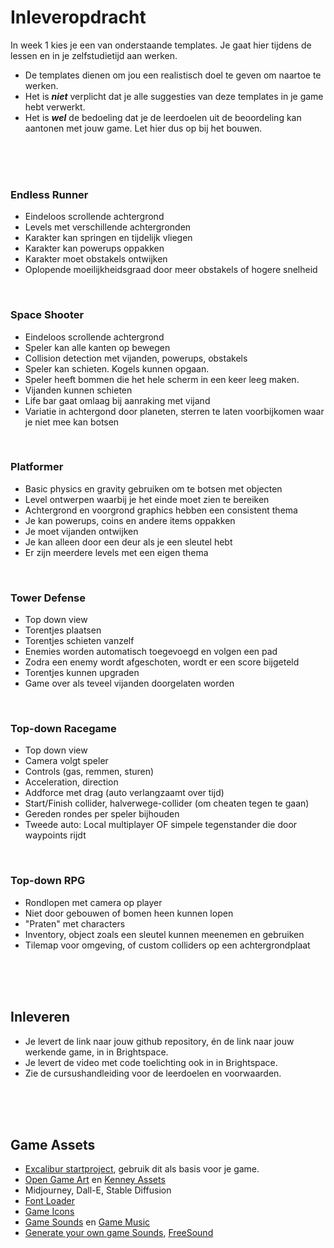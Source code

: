 # Inleveropdracht

In week 1 kies je een van onderstaande templates. Je gaat hier tijdens de lessen en in je zelfstudietijd aan werken. 

- De templates dienen om jou een realistisch doel te geven om naartoe te werken.
- Het is ***niet*** verplicht dat je alle suggesties van deze templates in je game hebt verwerkt.
- Het is ***wel*** de bedoeling dat je de leerdoelen uit de beoordeling kan aantonen met jouw game. Let hier dus op bij het bouwen.

<br>
<br>
<Br>

### Endless Runner
- Eindeloos scrollende achtergrond
- Levels met verschillende achtergronden
- Karakter kan springen en tijdelijk vliegen
- Karakter kan powerups oppakken
- Karakter moet obstakels ontwijken
- Oplopende moeilijkheidsgraad door meer obstakels of hogere snelheid

<Br>

### Space Shooter
- Eindeloos scrollende achtergrond
- Speler kan alle kanten op bewegen
- Collision detection met vijanden, powerups, obstakels
- Speler kan schieten. Kogels kunnen opgaan.
- Speler heeft bommen die het hele scherm in een keer leeg maken.
- Vijanden kunnen schieten
- Life bar gaat omlaag bij aanraking met vijand
- Variatie in achtergond door planeten, sterren te laten voorbijkomen waar je niet mee kan botsen

<br>

### Platformer
- Basic physics en gravity gebruiken om te botsen met objecten
- Level ontwerpen waarbij je het einde moet zien te bereiken
- Achtergrond en voorgrond graphics hebben een consistent thema
- Je kan powerups, coins en andere items oppakken
- Je moet vijanden ontwijken
- Je kan alleen door een deur als je een sleutel hebt
- Er zijn meerdere levels met een eigen thema

<br/>

### Tower Defense
- Top down view
- Torentjes plaatsen
- Torentjes schieten vanzelf
- Enemies worden automatisch toegevoegd en volgen een pad
- Zodra een enemy wordt afgeschoten, wordt er een score bijgeteld
- Torentjes kunnen upgraden
- Game over als teveel vijanden doorgelaten worden
    
<br/>
    
### Top-down Racegame
- Top down view
- Camera volgt speler
- Controls (gas, remmen, sturen)
- Acceleration, direction
- Addforce met drag (auto verlangzaamt over tijd)
- Start/Finish collider, halverwege-collider (om cheaten tegen te gaan)
- Gereden rondes per speler bijhouden
- Tweede auto: Local multiplayer OF simpele tegenstander die door waypoints rijdt
    
<br/>

### Top-down RPG
- Rondlopen met camera op player
- Niet door gebouwen of bomen heen kunnen lopen
- "Praten" met characters
- Inventory, object zoals een sleutel kunnen meenemen en gebruiken
- Tilemap voor omgeving, of custom colliders op een achtergrondplaat

<br>
<br>
<br>

## Inleveren

- Je levert de link naar jouw github repository, én de link naar jouw werkende game, in in Brightspace.
- Je levert de video met code toelichting ook in in Brightspace.
- Zie de cursushandleiding voor de leerdoelen en voorwaarden.

<br>
<br>
<br>

## Game Assets

- [Excalibur startproject](https://github.com/HR-CMGT/prg4-startproject-2023), gebruik dit als basis voor je game.
- [Open Game Art](https://opengameart.org) en [Kenney Assets](https://www.kenney.nl/assets)
- Midjourney, Dall-E, Stable Diffusion
- [Font Loader](https://fontfaceobserver.com)
- [Game Icons](https://game-icons.net)
- [Game Sounds](https://www.zapsplat.com) en [Game Music](https://www.bensound.com)
- [Generate your own game Sounds](https://sfxr.me), [FreeSound](https://freesound.org)